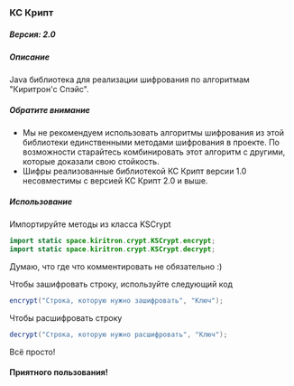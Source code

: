 ### **КС Крипт**

##### Версия: 2.0
##### Описание

Java библиотека для реализации шифрования по алгоритмам "Киритрон'с Спэйс".

##### Обратите внимание
- Мы не рекомендуем использовать алгоритмы шифрования из этой библиотеки единственными методами шифрования в проекте. По возможности старайтесь комбинировать этот алгоритм с другими, которые доказали свою стойкость.
- Шифры реализованные библиотекой КС Крипт версии 1.0 несовместимы с версией КС Крипт 2.0 и выше.

##### Использование
Импортируйте методы из класса KSCrypt
```java
import static space.kiritron.crypt.KSCrypt.encrypt;
import static space.kiritron.crypt.KSCrypt.decrypt;
```
Думаю, что где что комментировать не обязательно :)

Чтобы зашифровать строку, используйте следующий код
```java
encrypt("Строка, которую нужно зашифровать", "Ключ");
```
Чтобы расшифровать строку
```java
decrypt("Строка, которую нужно расшифровать", "Ключ");
```
Всё просто!

#### Приятного пользования!
